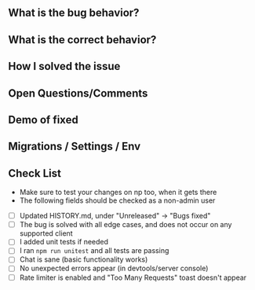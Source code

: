 ## What is the bug behavior?

## What is the correct behavior?

## How I solved the issue

## Open Questions/Comments

## Demo of fixed

## Migrations / Settings / Env

## Check List

-   Make sure to test your changes on np too, when it gets there
-   The following fields should be checked as a non-admin user

*   [ ] Updated HISTORY.md, under "Unreleased" -> "Bugs fixed"
*   [ ] The bug is solved with all edge cases, and does not occur on any supported client
*   [ ] I added unit tests if needed
*   [ ] I ran `npm run unitest` and all tests are passing
*   [ ] Chat is sane (basic functionality works)
*   [ ] No unexpected errors appear (in devtools/server console)
*   [ ] Rate limiter is enabled and "Too Many Requests" toast doesn't appear
